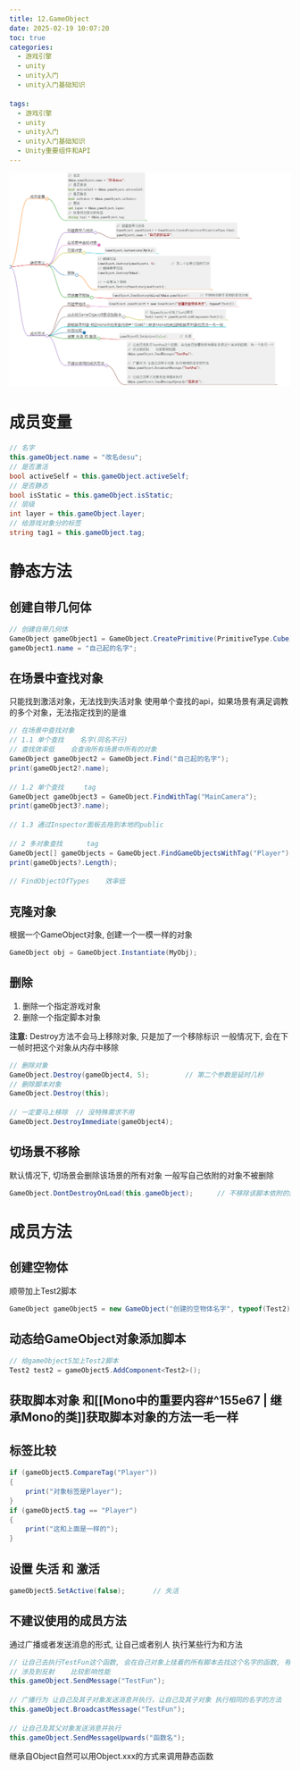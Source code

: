 ```yaml
---
title: 12.GameObject
date: 2025-02-19 10:07:20
toc: true
categories:
  - 游戏引擎
  - unity
  - unity入门
  - unity入门基础知识

tags:
  - 游戏引擎
  - unity
  - unity入门
  - unity入门基础知识
  - Unity重要组件和API
---
```


![](12.GameObject/Pasted%20image%2020240304151356.png)



# 成员变量
```csharp
// 名字
this.gameObject.name = "改名desu";
// 是否激活
bool activeSelf = this.gameObject.activeSelf;
// 是否静态
bool isStatic = this.gameObject.isStatic;
// 层级
int layer = this.gameObject.layer;
// 给游戏对象分的标签
string tag1 = this.gameObject.tag;
```

# 静态方法
## 创建自带几何体
```csharp
// 创建自带几何体
GameObject gameObject1 = GameObject.CreatePrimitive(PrimitiveType.Cube);
gameObject1.name = "自己起的名字";
```

## 在场景中查找对象
只能找到激活对象，无法找到失活对象
使用单个查找的api，如果场景有满足调教的多个对象，无法指定找到的是谁
```csharp
// 在场景中查找对象         
// 1.1 单个查找    名字(同名不行)
// 查找效率低    会查询所有场景中所有的对象
GameObject gameObject2 = GameObject.Find("自己起的名字");
print(gameObject2?.name);

// 1.2 单个查找     tag
GameObject gameObject3 = GameObject.FindWithTag("MainCamera");
print(gameObject3?.name);

// 1.3 通过Inspector面板去拖到本地的public

// 2 多对象查找      tag
GameObject[] gameObjects = GameObject.FindGameObjectsWithTag("Player");
print(gameObjects?.Length);

// FindObjectOfTypes    效率低
```


## 克隆对象
根据一个GameObject对象, 创建一个一模一样的对象
```csharp
GameObject obj = GameObject.Instantiate(MyObj);
```


## 删除
1. 删除一个指定游戏对象
2. 删除一个指定脚本对象

**注意:**
Destroy方法不会马上移除对象, 只是加了一个移除标识
一般情况下, 会在下一帧时把这个对象从内存中移除
```csharp
// 删除对象
GameObject.Destroy(gameObject4, 5);         // 第二个参数是延时几秒
// 删除脚本对象
GameObject.Destroy(this);

// 一定要马上移除  // 没特殊需求不用
GameObject.DestroyImmediate(gameObject4);
```


## 切场景不移除
默认情况下, 切场景会删除该场景的所有对象
一般写自己依附的对象不被删除
```csharp
GameObject.DontDestroyOnLoad(this.gameObject);      // 不移除该脚本依附的游戏对象
```

# 成员方法
## 创建空物体
顺带加上Test2脚本
```csharp
GameObject gameObject5 = new GameObject("创建的空物体名字", typeof(Test2));
```

## 动态给GameObject对象添加脚本
```csharp
// 给gameObject5加上Test2脚本
Test2 test2 = gameObject5.AddComponent<Test2>();
```

## 获取脚本对象 和[[Mono中的重要内容#^155e67 | 继承Mono的类]]获取脚本对象的方法一毛一样

## 标签比较
```csharp
if (gameObject5.CompareTag("Player"))
{
	print("对象标签是Player");
}
if (gameObject5.tag == "Player")
{
	print("这和上面是一样的");
}
```

## 设置 失活 和 激活
```csharp
gameObject5.SetActive(false);       // 失活
```


## 不建议使用的成员方法
通过广播或者发送消息的形式, 让自己或者别人 执行某些行为和方法
```csharp
// 让自己去执行TestFun这个函数, 会在自己对象上挂着的所有脚本去找这个名字的函数, 有一个执行一个
// 涉及到反射    比较影响性能
this.gameObject.SendMessage("TestFun");

// 广播行为 让自己及其子对象发送消息并执行，让自己及其子对象 执行相同的名字的方法
this.gameObject.BroadcastMessage("TestFun");

// 让自己及其父对象发送消息并执行
this.gameObject.SendMessageUpwards("函数名");
```


继承自Object自然可以用Object.xxx的方式来调用静态函数




